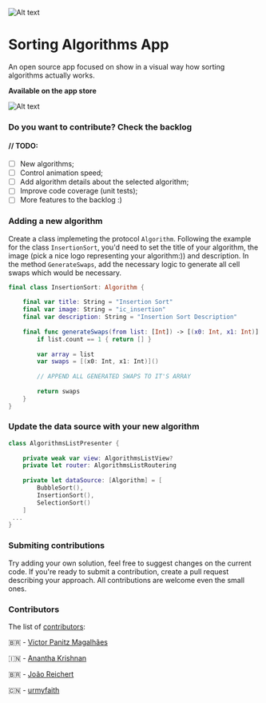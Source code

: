 ![Alt text](https://i.imgur.com/SaWlE8K.png)

# Sorting Algorithms App
An open source app focused on show in a visual way how sorting algorithms actually works.

**Available on the app store**

![Alt text](https://i.imgur.com/CL9hL95.png)

### Do you want to contribute? Check the backlog

#### // TODO:
- [ ] New algorithms;
- [ ] Control animation speed;
- [ ] Add algorithm details about the selected algorithm;
- [ ] Improve code coverage (unit tests);
- [ ] More features to the backlog :)

### Adding a new algorithm

Create a class implemeting the protocol ```Algorithm```. Following the example for the class ```InsertionSort```, you'd need to set the title of your algorithm, the image (pick a nice logo representing your algorithm:)) and description. In the method ```GenerateSwaps```, add the necessary logic to generate all cell swaps which would be necessary.

```Swift 
final class InsertionSort: Algorithm {
    
    final var title: String = "Insertion Sort"
    final var image: String = "ic_insertion"
    final var description: String = "Insertion Sort Description"
    
    final func generateSwaps(from list: [Int]) -> [(x0: Int, x1: Int)] {
        if list.count == 1 { return [] }
        
        var array = list
        var swaps = [(x0: Int, x1: Int)]()
        
        // APPEND ALL GENERATED SWAPS TO IT'S ARRAY
        
        return swaps
    }
}
```

### Update the data source with your new algorithm

```Swift
class AlgorithmsListPresenter {
    
    private weak var view: AlgorithmsListView?
    private let router: AlgorithmsListRoutering
    
    private let dataSource: [Algorithm] = [
        BubbleSort(),
        InsertionSort(),
        SelectionSort()
    ]
 ...
}   
```

### Submiting contributions

Try adding your own solution, feel free to suggest changes on the current code. If you're ready to submit a contribution, create a pull request describing your approach. All contributions are welcome even the small ones.

### Contributors
The list of [contributors](https://github.com/victorpanitz/iOS-SortingAlgorithmsApp/graphs/contributors):

🇧🇷 - [Victor Panitz Magalhães](https://github.com/victorpanitz)

🇮🇳 - [Anantha Krishnan](https://github.com/AnanthaKrish)

🇧🇷 - [João Reichert](https://github.com/reeichert)

🇨🇳 - [urmyfaith](https://github.com/urmyfaith?tab=repositories)



